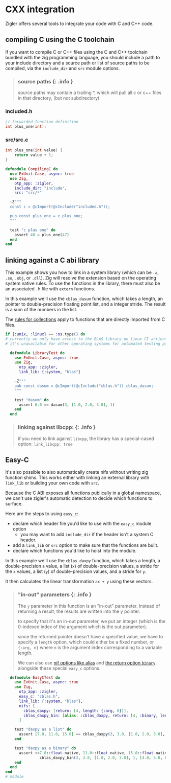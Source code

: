 # CXX integration

Zigler offers several tools to integrate your code with C and C++ code.

## compiling C using the C toolchain

If you want to compile C or C++ files using the C and C++ toolchain bundled
with the zig programming language, you should include a path to your
include directory and a source path or list of source paths to be compiled,
via the `include_dir` and `src` module options.

> ### source paths {: .info }
>
> source paths may contain a trailing *, which will pull all c or c++ files
> in that directory, (but not subdirectory)

### included.h

```c
// forwarded function definition
int plus_one(int);
```

### src/src.c
```c
int plus_one(int value) {
    return value + 1;
}
```

```elixir
defmodule CompilingC do
  use ExUnit.Case, async: true
  use Zig, 
    otp_app: :zigler,
    include_dir: "include", 
    src: "src/*"

  ~Z"""
  const c = @cImport(@cInclude("included.h"));

  pub const plus_one = c.plus_one;
  """

  test "c plus one" do
    assert 48 = plus_one(47)
  end
end
```

## linking against a C abi library

This example shows you how to link in a system library (which can be `.a`,
`.so`, `.obj`, or `.dll`).  Zig will resolve the extension based on the
operating system native rules.  To use the functions in the library, there
must also be an associated `.h` file with `extern` functions.

In this example we'll use the `cblas_dasum` function, which takes a length,
an pointer to double-precision floating point list, and a integer stride.
The result is a sum of the numbers in the list.

The [rules for collections](#2-collections.html) apply to functions that
are directly imported from C files.

```elixir
if {:unix, :linux} == :os.type() do
# currently we only have access to the BLAS library on linux CI actions, so
# it's unavailable for other operating systems for automated testing purposes

  defmodule LibraryTest do
    use ExUnit.Case, async: true
    use Zig, 
      otp_app: :zigler,
      link_lib: {:system, "blas"}

    ~Z"""
    pub const dasum = @cImport(@cInclude("cblas.h")).cblas_dasum;
    """

    test "dasum" do
      assert 6.0 == dasum(3, [1.0, 2.0, 3.0], 1)
    end
  end
```

> ### linking against libcpp: {: .info }
>
> if you need to link against `libcpp`, the library has a special-cased option: 
> `link_libcpp: true`

## Easy-C

It's also possible to also automatically create nifs without writing zig 
function shims.  This works either with linking an external library with 
`link_lib` or building your own code with `src`.

Because the C ABI exposes all functions publically in a global namespace, 
we can't use zigler's automatic detection to decide which functions to
surface.

Here are the steps to using `easy_c`:

- declare which header file you'd like to use with the `easy_c` module option
  - you may want to add `include_dir` if the header isn't a system C header.
- add a `link_lib` or `src` option to make sure that the functions are built.
- declare which functions you'd like to hoist into the module.

In this example we'll use the `cblas_daxpy` function, which takes a length,
a double-precision `a` value, a list (`x`) of double-precision values, a stride
for the `x` values, a list (`y`) of double-precision values, and a stride for 
`y`. 

It then calculates the linear transformation `ax + y` using these vectors.

> ### "in-out" parameters {: .info }
>
> The `y` parameter in this function is an "in-out" parameter.  Instead of 
> returning a result, the results are written into the y pointer.
>
> to specify that it's an in-out parameter, we put an integer (which is the
> 0-indexed index of the argument which is the out parameter).
>
> since the returned pointer doesn't have a specified value, we have to 
> specify a `length` option, which could either be a fixed number, or
> `{:arg, n}` where `n` is the argument index corresponding to a variable
> length.
>
> We can also use [nif options like alias](4-nif_options.html#alias)
> and [the return option `binary`](2-collections.html#selecting-output-type)
> alongside these special `easy_c` options.

```elixir
  defmodule EasyCTest do
    use ExUnit.Case, async: true
    use Zig, 
      otp_app: :zigler,
      easy_c: "cblas.h",
      link_lib: {:system, "blas"},
      nifs: [
        cblas_daxpy: [return: [4, length: {:arg, 0}]],
        cblas_daxpy_bin: [alias: :cblas_daxpy, return: [4, :binary, length: {:arg, 0}]]
      ]

    test "daxpy as a list" do
      assert [7.0, 11.0, 15.0] == cblas_daxpy(3, 3.0, [1.0, 2.0, 3.0], 1, [4.0, 5.0, 6.0], 1)
    end

    test "daxpy as a binary" do
      assert <<7.0::float-native, 11.0::float-native, 15.0::float-native>> ==
               cblas_daxpy_bin(3, 3.0, [1.0, 2.0, 3.0], 1, [4.0, 5.0, 6.0], 1)
    end
  end
end
# module
```